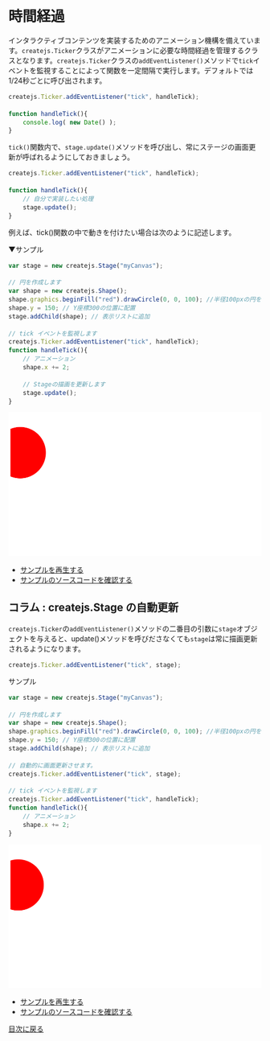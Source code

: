 
# 時間経過

インタラクティブコンテンツを実装するためのアニメーション機構を備えています。`createjs.Ticker`クラスがアニメーションに必要な時間経過を管理するクラスとなります。`createjs.Ticker`クラスの`addEventListener()`メソッドで`tick`イベントを監視することによって関数を一定間隔で実行します。デフォルトでは1/24秒ごとに呼び出されます。

```js
createjs.Ticker.addEventListener("tick", handleTick);

function handleTick(){
    console.log( new Date() );
}
```

`tick()`関数内で、`stage.update()`メソッドを呼び出し、常にステージの画面更新が呼ばれるようにしておきましょう。

```js
createjs.Ticker.addEventListener("tick", handleTick);

function handleTick(){
    // 自分で実装したい処理
    stage.update();
}
```

例えば、tick()関数の中で動きを付けたい場合は次のように記述します。

▼サンプル
```js
var stage = new createjs.Stage("myCanvas");

// 円を作成します
var shape = new createjs.Shape();
shape.graphics.beginFill("red").drawCircle(0, 0, 100); //半径100pxの円を描画
shape.y = 150; // Y座標300の位置に配置
stage.addChild(shape); // 表示リストに追加

// tick イベントを監視します
createjs.Ticker.addEventListener("tick", handleTick);
function handleTick(){
	// アニメーション
	shape.x += 2;

	// Stageの描画を更新します
	stage.update();
}
```

![](../imgs/ticker.html.png)

- [サンプルを再生する](https://ics-creative.github.io/tutorial-createjs/samples/ticker.html)
- [サンプルのソースコードを確認する](../samples/ticker.html)


## コラム : createjs.Stage の自動更新

`createjs.Ticker`の`addEventListener()`メソッドの二番目の引数に`stage`オブジェクトを与えると、update()メソッドを呼びださなくても`stage`は常に描画更新されるようになります。

```js
createjs.Ticker.addEventListener("tick", stage);
```


サンプル

```js
var stage = new createjs.Stage("myCanvas");

// 円を作成します
var shape = new createjs.Shape();
shape.graphics.beginFill("red").drawCircle(0, 0, 100); //半径100pxの円を描画
shape.y = 150; // Y座標300の位置に配置
stage.addChild(shape); // 表示リストに追加

// 自動的に画面更新させます。
createjs.Ticker.addEventListener("tick", stage);

// tick イベントを監視します
createjs.Ticker.addEventListener("tick", handleTick);
function handleTick(){
	// アニメーション
	shape.x += 2;
}
```


![](../imgs/ticker_autoupdate.html.png)

- [サンプルを再生する](https://ics-creative.github.io/tutorial-createjs/samples/ticker_autoupdate.html)
- [サンプルのソースコードを確認する](../samples/ticker_autoupdate.html)


[目次に戻る](../ReadMe.md)